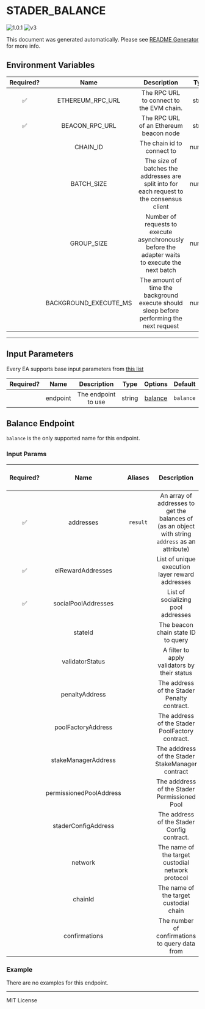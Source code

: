 # STADER_BALANCE

![1.0.1](https://img.shields.io/github/package-json/v/smartcontractkit/external-adapters-js?filename=packages/sources/stader-balance/package.json) ![v3](https://img.shields.io/badge/framework%20version-v3-blueviolet)

This document was generated automatically. Please see [README Generator](../../scripts#readme-generator) for more info.

## Environment Variables

| Required? |         Name          |                                           Description                                           |  Type  | Options | Default |
| :-------: | :-------------------: | :---------------------------------------------------------------------------------------------: | :----: | :-----: | :-----: |
|    ✅     |   ETHEREUM_RPC_URL    |                            The RPC URL to connect to the EVM chain.                             | string |         |         |
|    ✅     |    BEACON_RPC_URL     |                             The RPC URL of an Ethereum beacon node                              | string |         |         |
|           |       CHAIN_ID        |                                   The chain id to connect to                                    | number |         |   `1`   |
|           |      BATCH_SIZE       |    The size of batches the addresses are split into for each request to the consensus client    | number |         |  `15`   |
|           |      GROUP_SIZE       | Number of requests to execute asynchronously before the adapter waits to execute the next batch | number |         |  `25`   |
|           | BACKGROUND_EXECUTE_MS |    The amount of time the background execute should sleep before performing the next request    | number |         | `10000` |

---

## Input Parameters

Every EA supports base input parameters from [this list](https://github.com/smartcontractkit/ea-framework-js/blob/main/src/config/index.ts)

| Required? |   Name   |     Description     |  Type  |           Options            |  Default  |
| :-------: | :------: | :-----------------: | :----: | :--------------------------: | :-------: |
|           | endpoint | The endpoint to use | string | [balance](#balance-endpoint) | `balance` |

## Balance Endpoint

`balance` is the only supported name for this endpoint.

### Input Params

| Required? |          Name           | Aliases  |                                            Description                                            |  Type  |       Options       |   Default   | Depends On | Not Valid With |
| :-------: | :---------------------: | :------: | :-----------------------------------------------------------------------------------------------: | :----: | :-----------------: | :---------: | :--------: | :------------: |
|    ✅     |        addresses        | `result` | An array of addresses to get the balances of (as an object with string `address` as an attribute) | array  |                     |             |            |                |
|    ✅     |    elRewardAddresses    |          |                          List of unique execution layer reward addresses                          | array  |                     |             |            |                |
|    ✅     |   socialPoolAddresses   |          |                                List of socializing pool addresses                                 | array  |                     |             |            |                |
|           |         stateId         |          |                                The beacon chain state ID to query                                 | string |                     | `finalized` |            |                |
|           |     validatorStatus     |          |                           A filter to apply validators by their status                            | array  |                     |             |            |                |
|           |     penaltyAddress      |          |                            The address of the Stader Penalty contract.                            | string |                     |             |            |                |
|           |   poolFactoryAddress    |          |                          The address of the Stader PoolFactory contract.                          | string |                     |             |            |                |
|           |   stakeManagerAddress   |          |                         The adddress of the Stader StakeManager contract                          | string |                     |             |            |                |
|           | permissionedPoolAddress |          |                           The adddress of the Stader Permissioned Pool                            | string |                     |             |            |                |
|           |   staderConfigAddress   |          |                            The address of the Stader Config contract.                             | string |                     |             |            |                |
|           |         network         |          |                         The name of the target custodial network protocol                         | string |     `ethereum`      | `ethereum`  |            |                |
|           |         chainId         |          |                              The name of the target custodial chain                               | string | `goerli`, `mainnet` |  `mainnet`  |            |                |
|           |      confirmations      |          |                          The number of confirmations to query data from                           | number |                     |             |            |                |

### Example

There are no examples for this endpoint.

---

MIT License
